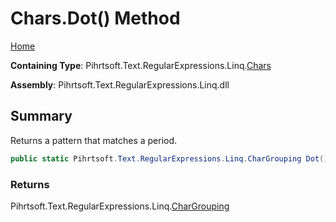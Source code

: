 # Chars\.Dot\(\) Method

[Home](../../../../../../README.md)

**Containing Type**: Pihrtsoft\.Text\.RegularExpressions\.Linq\.[Chars](../README.md)

**Assembly**: Pihrtsoft\.Text\.RegularExpressions\.Linq\.dll

## Summary

Returns a pattern that matches a period\.

```csharp
public static Pihrtsoft.Text.RegularExpressions.Linq.CharGrouping Dot()
```

### Returns

Pihrtsoft\.Text\.RegularExpressions\.Linq\.[CharGrouping](../../CharGrouping/README.md)

